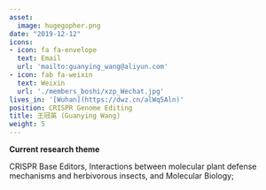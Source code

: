 ```yaml
---
asset:
  image: hugegopher.png
date: "2019-12-12"
icons:
- icon: fa fa-envelope
  text: Email
  url: 'mailto:guanying_wang@aliyun.com'
- icon: fab fa-weixin
  text: Weixin
  url: './members_boshi/xzp_Wechat.jpg'
lives_in: '[Wuhan](https://dwz.cn/alWq5Aln)'
position: CRISPR Genome Editing
title: 王冠英 (Guanying Wang)
weight: 5
---
```


**Current research theme**

CRISPR Base Editors, Interactions between molecular plant defense mechanisms and herbivorous insects, and Molecular Biology;

